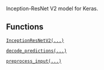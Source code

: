 Inception-ResNet V2 model for Keras.

## Functions
[ `InceptionResNetV2(...)` ](https://tensorflow.google.cn/api_docs/python/tf/keras/applications/InceptionResNetV2)

[ `decode_predictions(...)` ](https://tensorflow.google.cn/api_docs/python/tf/keras/applications/inception_resnet_v2/decode_predictions)

[ `preprocess_input(...)` ](https://tensorflow.google.cn/api_docs/python/tf/keras/applications/inception_resnet_v2/preprocess_input)

